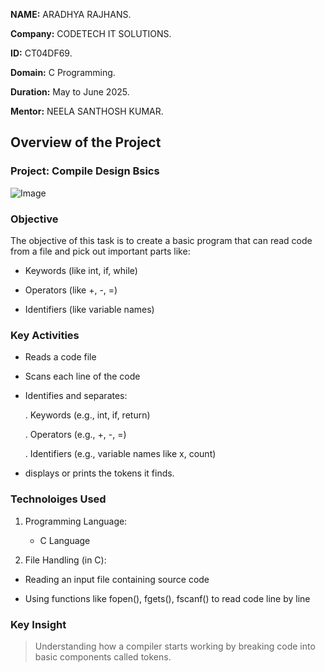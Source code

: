 **NAME:** ARADHYA RAJHANS.

**Company:** CODETECH IT SOLUTIONS.

**ID:** CT04DF69.

**Domain:** C Programming.

**Duration:** May to June 2025.

**Mentor:** NEELA SANTHOSH KUMAR.

## Overview of the Project

### Project: Compile Design Bsics
![Image](https://github.com/user-attachments/assets/6478a2fc-707d-4416-b17d-fbcb05bed762)

### Objective
 The objective of this task is to create a basic program that can read code from a file and pick out important parts like:

 - Keywords (like int, if, while)

 - Operators (like +, -, =)

 - Identifiers (like variable names)


### Key Activities

  - Reads a code file

  - Scans each line of the code

  - Identifies and separates:

    . Keywords (e.g., int, if, return)

    . Operators (e.g., +, -, =)

    . Identifiers (e.g., variable names like x, count)

  - displays or prints the tokens it finds.

### Technoloiges Used
1. Programming Language:

   - C Language 

 2. File Handling (in C):

   - Reading an input file containing source code

   - Using functions like fopen(), fgets(), fscanf() to read code line by line

### Key Insight 
> Understanding how a compiler starts working by breaking code into basic components called tokens.



  



